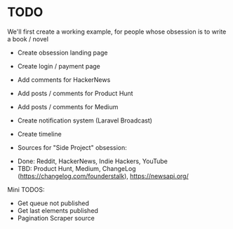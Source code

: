 TODO
=====================

We'll first create a working example, for people whose obsession is to write a book / novel
* Create obsession landing page
* Create login / payment page
* Add comments for HackerNews
* Add posts / comments for Product Hunt
* Add posts / comments for Medium
* Create notification system (Laravel Broadcast)
* Create timeline

* Sources for "Side Project" obsession:
- Done: Reddit, HackerNews, Indie Hackers, YouTube
- TBD: Product Hunt, Medium, ChangeLog (https://changelog.com/founderstalk), https://newsapi.org/

Mini TODOS:
- Get queue not published
- Get last elements published
- Pagination Scraper source
